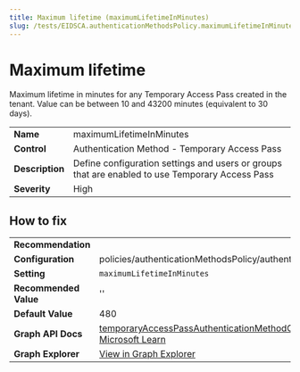 ```yaml
---
title: Maximum lifetime (maximumLifetimeInMinutes)
slug: /tests/EIDSCA.authenticationMethodsPolicy.maximumLifetimeInMinutes
---
```


# Maximum lifetime

Maximum lifetime in minutes for any Temporary Access Pass created in the tenant. Value can be between 10 and 43200 minutes (equivalent to 30 days).

| | |
|-|-|
| **Name** | maximumLifetimeInMinutes |
| **Control** | Authentication Method - Temporary Access Pass |
| **Description** | Define configuration settings and users or groups that are enabled to use Temporary Access Pass |
| **Severity** | High |

## How to fix
| | |
|-|-|
| **Recommendation** |  |
| **Configuration** | policies/authenticationMethodsPolicy/authenticationMethodConfigurations('TemporaryAccessPass') |
| **Setting** | `maximumLifetimeInMinutes` |
| **Recommended Value** | '' |
| **Default Value** | 480 |
| **Graph API Docs** | [temporaryAccessPassAuthenticationMethodConfiguration resource type - Microsoft Graph v1.0 - Microsoft Learn](https://learn.microsoft.com/en-us/graph/api/resources/temporaryaccesspassauthenticationmethodconfiguration) |
| **Graph Explorer** | [View in Graph Explorer](https://developer.microsoft.com/en-us/graph/graph-explorer?request=policies/authenticationMethodsPolicy/authenticationMethodConfigurations('TemporaryAccessPass')&method=GET&version=beta&GraphUrl=https://graph.microsoft.com) |



